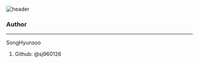 ![header](https://capsule-render.vercel.app/api?type=slice&color=gradient&text=%20Webtoon-Hub%20%20&height=200&fontSize=100)
<br>
### Author
-------------
SongHyunsoo
<ol><li>Github: @sj960126</li></ol>
